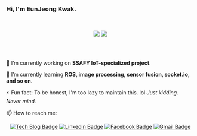 ### Hi, I'm EunJeong Kwak.

<br>

<div align=center>

<img align="center" src="https://github-readme-stats.vercel.app/api?username=iamkkwak&theme=buefy&show_icons=true"> <img align="center" src="https://github-readme-stats.vercel.app/api/top-langs/?username=iamkkwak&theme=buefy&layout=compact">

</div>

<!--
![Anurag's github stats](https://github-readme-stats.vercel.app/api?username=iamkkwak&show_icons=true)
![Top Langs](https://github-readme-stats.vercel.app/api/top-langs/?username=iamkkwak)
-->

<br>
<br>

🔭 I’m currently working on **SSAFY IoT-specialized project**.

🌱 I’m currently learning **ROS, image processing, sensor fusion, socket.io, and so on**.

⚡ Fun fact: To be honest, I'm too lazy to maintain this. lol *Just kidding. Never mind.*

📫 How to reach me:
<div align=center>

[![Tech Blog Badge](http://img.shields.io/badge/-Tech%20blog-black?style=flat-square&logo=github&link=https://eun-jeong.tistory.com)](https://eun-jeong.tistory.com)  [![Linkedin Badge](https://img.shields.io/badge/-LinkedIn-blue?style=flat-square&logo=Linkedin&logoColor=white&link=www.linkedin.com/in/eun-jeong)](www.linkedin.com/in/eun-jeong)  [![Facebook Badge](https://img.shields.io/badge/facebook-1877f2?style=flat-square&logo=facebook&logoColor=white&link=https://www.facebook.com/kwakeunjeong2)](https://www.facebook.com/kwakeunjeong2)  [![Gmail Badge](https://img.shields.io/badge/Gmail-d14836?style=flat-square&logo=Gmail&logoColor=white&link=mailto:iamkkwak@gmail.com)](mailto:iamkkwak@gmail.com)

</div>

<!--
**iamkkwak/iamkkwak** is a ✨ _special_ ✨ repository because its `README.md` (this file) appears on your GitHub profile.

Here are some ideas to get you started:

- 🔭 I’m currently working on ...
- 🌱 I’m currently learning ...
- 👯 I’m looking to collaborate on ...
- 🤔 I’m looking for help with ...
- 💬 Ask me about ...
- 📫 How to reach me: ...
- 😄 Pronouns: ...
- ⚡ Fun fact: ...
-->

